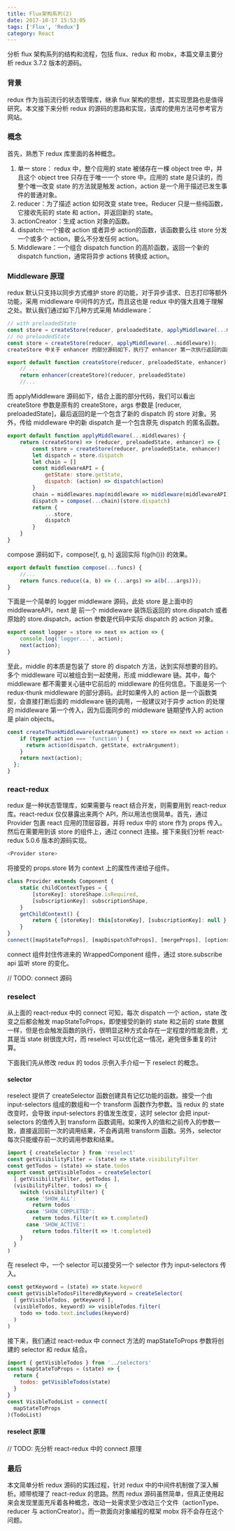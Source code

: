 ```yaml
---
title: Flux架构系列(2)
date: 2017-10-17 15:53:05
tags: ['Flux', 'Redux']
category: React
---
```


分析 flux 架构系列的结构和流程，包括 flux、redux 和 mobx，本篇文章主要分析 redux 3.7.2 版本的源码。

<!--more-->

### 背景

redux 作为当前流行的状态管理库，继承 flux 架构的思想，其实现思路也是值得研究。本文接下来分析 redux 的源码的思路和实现，该库的使用方法可参考官方网站。

### 概念

首先，熟悉下 redux 库里面的各种概念。

1. 单一 store： redux 中，整个应用的 state 被储存在一棵 object tree 中，并且这个 object tree 只存在于唯一一个 store 中。应用的 state 是只读的，而整个唯一改变 state 的方法就是触发 action，action 是一个用于描述已发生事件的普通对象。
2. reducer：为了描述 action 如何改变 state tree。Reducer 只是一些纯函数，它接收先前的 state 和 action，并返回新的 state。
3. actionCreator：生成 action 对象的函数。
4. dispatch: 一个接收 action 或者异步 action的函数，该函数要么往 store 分发一个或多个 action，要么不分发任何 action。
5. Middleware：一个组合 dispatch function 的高阶函数，返回一个新的 dispatch function，通常将异步 actions 转换成 action。

### Middleware 原理

redux 默认只支持以同步方式维护 store 的功能，对于异步请求、日志打印等额外功能，采用 middleware 中间件的方式，而且这也是 redux 中的强大且难于理解之处。默认我们通过如下几种方式采用 Middleware：

```js
// with preloadedState
const store = createStore(reducer, preloadedState, applyMiddleware(...middleware));
// no preloadedState
const store = createStore(reducer, applyMiddleware(...middleware));
createStore 中关于 enhancer 的部分源码如下，执行了 enhancer 第一次执行返回的函数。

export default function createStore(reducer, preloadedState, enhancer) {
    // ...
    return enhancer(createStore)(reducer, preloadedState)
    //...
```

而 applyMiddleware 源码如下，结合上面的部分代码，我们可以看出 createStore 参数是原有的 createStore，args 参数是 [reducer, preloadedState]，最后返回的是一个包含了新的 dispatch 的 store 对象。另外，传给 middleware 中的新 dispatch 是一个包含原先 dispatch 的匿名函数。

```js
export default function applyMiddleware(...middlewares) {
    return (createStore) => (reducer, preloadedState, enhancer) => {
        const store = createStore(reducer, preloadedState, enhancer)
        let dispatch = store.dispatch
        let chain = []
        const middlewareAPI = {
            getState: store.getState,
            dispatch: (action) => dispatch(action)
        }
        chain = middlewares.map(middleware => middleware(middlewareAPI))
        dispatch = compose(...chain)(store.dispatch)
        return {
            ...store,
            dispatch
        }
    }
}
```

compose 源码如下，compose[f, g, h] 返回实际 f(g(h())) 的效果。

```js
export default function compose(...funcs) {
    //...
    return funcs.reduce((a, b) => (...args) => a(b(...args)));
}
```

下面是一个简单的 logger middleware 源码，此处 store 是上面中的 middlewareAPI，next 是 前一个 middleware 装饰后返回的 store.dispatch 或者 原始的 store.dispatch，action 参数是代码中实际 dispatch 的 action 对象。

```js
export const logger = store => next => action => {
    console.log('logger...', action);
    next(action);
}
```

至此，middle 的本质是包装了 store 的 dispatch 方法，达到实际想要的目的。多个 middleware 可以被组合到一起使用，形成 middleware 链。其中，每个 middleware 都不需要关心链中它前后的 middleware 的任何信息。下面是另一个 redux-thunk middleware 的部分源码。此时如果传入的 action 是一个函数类型，会直接打断后面的 middleware 链的调用，一般建议对于异步 action 的处理的 middleware 第一个传入，因为后面同步的 middleware 链期望传入的 action 是 plain objects。

```js
const createThunkMiddleware(extraArgument) => store => next => action => {
    if (typeof action === 'function') {
      return action(dispatch, getState, extraArgument);
    }
    return next(action);
  };
}
```

### react-redux

redux 是一种状态管理库，如果需要与 react 结合开发，则需要用到 react-redux 库。react-redux 仅仅暴露出来两个 API，所以用法也很简单。首先，通过 Provider 包裹 react 应用的顶层容器，并将 redux 中的 store 作为 props 传入。然后在需要用到该 store 的组件上，通过 connect 连接。接下来我们分析 react-redux 5.0.6 版本的源码实现。

```js
<Provider store>
```

将接受的 props.store 转为 context 上的属性传递给子组件。

```js
class Provider extends Component {
    static childContextTypes = {
        [storeKey]: storeShape.isRequired,
        [subscriptionKey]: subscriptionShape,
    }
    getChildContext() {
        return { [storeKey]: this[storeKey], [subscriptionKey]: null }
    }
}
connect([mapStateToProps], [mapDispatchToProps], [mergeProps], [options])
```

connect 组件封住传进来的 WrappedComponent 组件，通过 store.subscribe api 监听 store 的变化。

// TODO: connect 源码

### reselect

从上面的 react-redux 中的 connect 可知，每次 dispatch 一个 action，state 改变之后都会触发 mapStateToProps，即使接受的新的 state 和之前的 state 数据一样，但是也会触发函数的执行，很明显这种方式会存在一定程度的性能浪费，尤其是当 state 树很庞大时，而 reselect 可以优化这一情况，避免很多重复的计算。

下面我们先从修改 redux 的 todos 示例入手介绍一下 reselect 的概念。

#### selector

reselect 提供了 createSelector 函数创建具有记忆功能的函数。接受一个由 input-selectors 组成的数组和一个 transform 函数作为参数。当 redux 的 state 改变时，会导致 input-selectors 的值发生改变，这时 selector 会把 input-selectors 的值传入到 transform 函数调用。如果传入的值和之前传入的参数一致，直接返回前一次的调用结果，不会再调用 transform 函数。另外，selector 每次只能缓存前一次的调用参数和结果。

```js
import { createSelector } from 'reselect'
const getVisibilityFilter = (state) => state.visibilityFilter
const getTodos = (state) => state.todos
export const getVisibleTodos = createSelector(
  [ getVisibilityFilter, getTodos ],
  (visibilityFilter, todos) => {
    switch (visibilityFilter) {
      case 'SHOW_ALL':
        return todos
      case 'SHOW_COMPLETED':
        return todos.filter(t => t.completed)
      case 'SHOW_ACTIVE':
        return todos.filter(t => !t.completed)
    }
  }
)
```

在 reselect 中，一个 selector 可以接受另一个 selector 作为 input-selectors 传入。

```js
const getKeyword = (state) => state.keyword
const getVisibleTodosFilteredByKeyword = createSelector(
  [ getVisibleTodos, getKeyword ],
  (visibleTodos, keyword) => visibleTodos.filter(
    todo => todo.text.includes(keyword)
  )
)
```

接下来，我们通过 react-redux 中 connect 方法的 mapStateToProps 参数将创建的 selector 和 redux 结合。

```js
import { getVisibleTodos } from '../selectors'
const mapStateToProps = (state) => {
  return {
    todos: getVisibleTodos(state)
  }
}
const VisibleTodoList = connect(
  mapStateToProps
)(TodoList)
```

#### reselect 原理

// TODO: 先分析 react-redux 中的 connect 原理

### 最后

本文简单分析 redux 源码的实践过程，针对 redux 中的中间件机制做了深入解析。顺带梳理了 react-redux 的思路。然而 redux 源码虽然简单，但真正使用起来会发现里面充斥着各种概念，改动一处需求至少改动三个文件（actionType、reducer 与 actionCreator）。而一款面向对象编程的框架 mobx 将不会存在这个问题。

